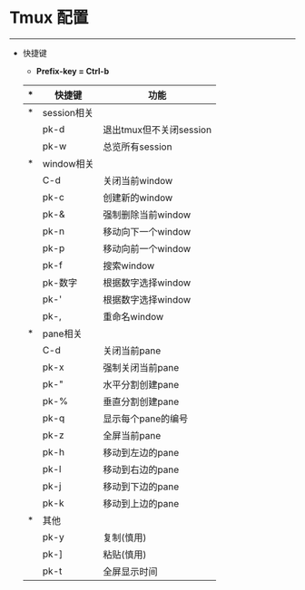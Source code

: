 # Tmux 配置
----

* 快捷键

    * **Prefix-key = Ctrl-b**

    |*|快捷键|功能|
    |-|------|----| 
    |*|session相关||
    ||pk-d|退出tmux但不关闭session|
    ||pk-w|总览所有session|
    |*|window相关||
    ||C-d|关闭当前window|
    ||pk-c|创建新的window|
    ||pk-&|强制删除当前window|
    ||pk-n|移动向下一个window|
    ||pk-p|移动向前一个window|
    ||pk-f|搜索window|
    ||pk-数字|根据数字选择window|
    ||pk-'|根据数字选择window|
    ||pk-,|重命名window|
    |*|pane相关||
    ||C-d|关闭当前pane|
    ||pk-x|强制关闭当前pane|
    ||pk-"|水平分割创建pane|
    ||pk-%|垂直分割创建pane|
    ||pk-q|显示每个pane的编号|
    ||pk-z|全屏当前pane|
    ||pk-h|移动到左边的pane|
    ||pk-l|移动到右边的pane|
    ||pk-j|移动到下边的pane|
    ||pk-k|移动到上边的pane|
    |*|其他||
    ||pk-y|复制(慎用)|
    ||pk-]|粘贴(慎用)|
    ||pk-t|全屏显示时间|
